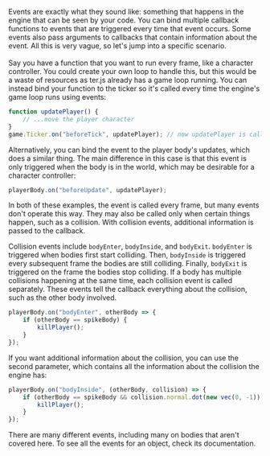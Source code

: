Events are exactly what they sound like: something that happens in the engine that can be seen by your code. You can bind multiple callback functions to events that are triggered every time that event occurs. Some events also pass arguments to callbacks that contain information about the event. All this is very vague, so let's jump into a specific scenario.
<br><br>
Say you have a function that you want to run every frame, like a character controller. You could create your own loop to handle this, but this would be a waste of resources as ter.js already has a game loop running. You can instead bind your function to the ticker so it's called every time the engine's game loop runs using events:
```JavaScript
function updatePlayer() {
	// ...move the player character
}
game.Ticker.on("beforeTick", updatePlayer); // now updatePlayer is called every frame
```
Alternatively, you can bind the event to the player body's updates, which does a similar thing. The main difference in this case is that this event is only triggered when the body is in the world, which may be desirable for a character controller:
```JavaScript
playerBody.on("beforeUpdate", updatePlayer);
```

In both of these examples, the event is called every frame, but many events don't operate this way. They may also be called only when certain things happen, such as a collision. With collision events, additional information is passed to the callback.<br>

Collision events include `bodyEnter`, `bodyInside`, and `bodyExit`. `bodyEnter` is triggered when bodies first start colliding. Then, `bodyInside` is triggered every subsequent frame the bodies are still colliding. Finally, `bodyExit` is triggered on the frame the bodies stop colliding. If a body has multiple collisions happening at the same time, each collision event is called separately. These events tell the callback everything about the collision, such as the other body involved.
```JavaScript
playerBody.on("bodyEnter", otherBody => {
	if (otherBody == spikeBody) {
		killPlayer();
	}
});
```
If you want additional information about the collision, you can use the second parameter, which contains all the information about the collision the engine has:
```JavaScript
playerBody.on("bodyInside", (otherBody, collision) => {
	if (otherBody == spikeBody && collision.normal.dot(new vec(0, -1)) > 0.5) {
		killPlayer();
	}
});
```
There are many different events, including many on bodies that aren't covered here. To see all the events for an object, check its documentation.

